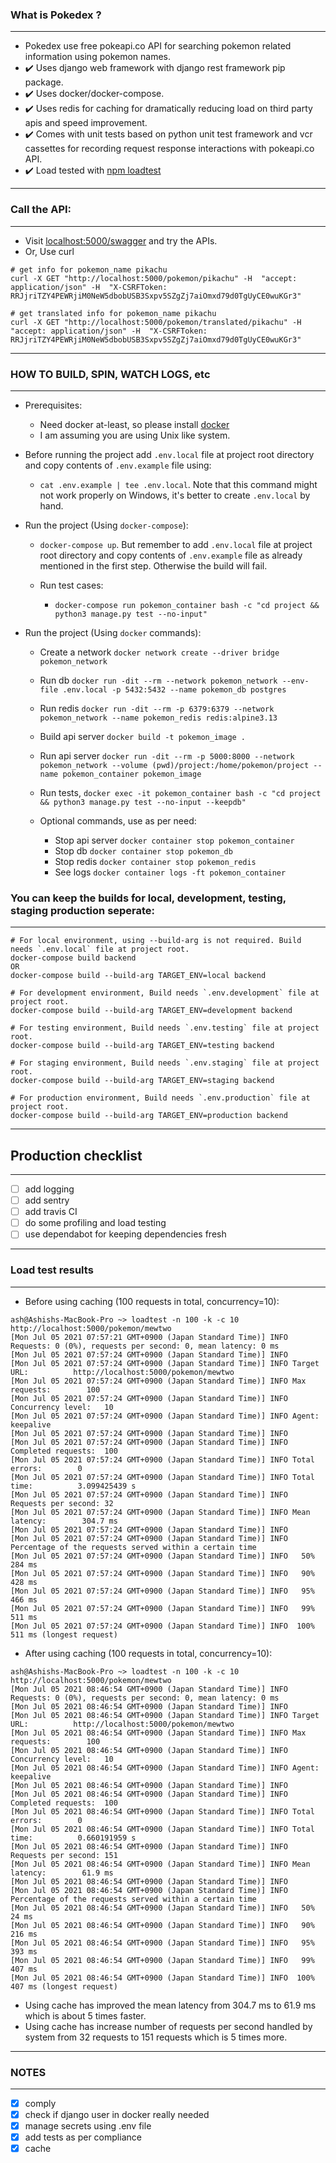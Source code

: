 ### What is Pokedex ? 

---

- Pokedex use free pokeapi.co API for searching pokemon related information using pokemon names.
- ✔️ Uses django web framework with django rest framework pip package. 
- ✔️ Uses docker/docker-compose.
- ✔️ Uses redis for caching for dramatically reducing load on third party apis and speed improvement. 
- ✔️ Comes with unit tests based on python unit test framework and vcr cassettes for recording request response interactions with pokeapi.co API. 
- ✔️ Load tested with [npm loadtest](https://www.npmjs.com/package/loadtest) 

---

### Call the API:

---

- Visit [localhost:5000/swagger](http://localhost:5000/swagger/) and try the APIs.
- Or, Use curl
```
# get info for pokemon_name pikachu
curl -X GET "http://localhost:5000/pokemon/pikachu" -H  "accept: application/json" -H  "X-CSRFToken: RRJjriTZY4PEWRjiM0NeW5dbobUSB3Sxpv5SZgZj7aiOmxd79d0TgUyCE0wuKGr3"

# get translated info for pokemon_name pikachu
curl -X GET "http://localhost:5000/pokemon/translated/pikachu" -H  "accept: application/json" -H  "X-CSRFToken: RRJjriTZY4PEWRjiM0NeW5dbobUSB3Sxpv5SZgZj7aiOmxd79d0TgUyCE0wuKGr3"
```

---

### HOW TO BUILD, SPIN, WATCH LOGS, etc

---

- Prerequisites: 
  - Need docker at-least, so please install [docker](https://docs.docker.com/get-docker/)
  - I am assuming you are using Unix like system. 

- Before running the project add `.env.local` file at project root directory and copy contents of `.env.example` file using:
  - `cat .env.example | tee .env.local`. Note that this command might not work properly on Windows, it's better to create `.env.local` by hand.

- Run the project (Using `docker-compose`):
  - `docker-compose up`. But remember to add `.env.local` file at project root directory and copy contents of `.env.example` file as already mentioned in the first step. Otherwise the build will fail.

  - Run test cases:
    - `docker-compose run pokemon_container bash -c "cd project &&  python3 manage.py test --no-input"` 

- Run the project (Using `docker` commands):
  - Create a network `docker network create --driver bridge pokemon_network` 

  - Run db `docker run -dit --rm --network pokemon_network --env-file .env.local -p 5432:5432 --name pokemon_db postgres` 

  - Run redis `docker run -dit --rm -p 6379:6379 --network pokemon_network --name pokemon_redis redis:alpine3.13`

  - Build api server `docker build -t pokemon_image .` 
  - Run api server `docker run -dit --rm -p 5000:8000 --network pokemon_network --volume (pwd)/project:/home/pokemon/project --name pokemon_container pokemon_image` 

  - Run tests, `docker exec -it pokemon_container bash -c "cd project && python3 manage.py test --no-input --keepdb"` 

  - Optional commands, use as per need:
    - Stop api server `docker container stop pokemon_container` 
    - Stop db `docker container stop pokemon_db` 
    - Stop redis `docker container stop pokemon_redis` 
    - See logs `docker container logs -ft pokemon_container` 
 
 
### You can keep the builds for local, development, testing, staging production seperate: 

---

```
# For local environment, using --build-arg is not required. Build needs `.env.local` file at project root.
docker-compose build backend
OR
docker-compose build --build-arg TARGET_ENV=local backend

# For development environment, Build needs `.env.development` file at project root.
docker-compose build --build-arg TARGET_ENV=development backend

# For testing environment, Build needs `.env.testing` file at project root.
docker-compose build --build-arg TARGET_ENV=testing backend

# For staging environment, Build needs `.env.staging` file at project root.
docker-compose build --build-arg TARGET_ENV=staging backend

# For production environment, Build needs `.env.production` file at project root.
docker-compose build --build-arg TARGET_ENV=production backend
```

---

## Production checklist

---

- [ ] add logging
- [ ] add sentry 
- [ ] add travis CI
- [ ] do some profiling and load testing
- [ ] use dependabot for keeping dependencies fresh

---

### Load test results 

---

- Before using caching (100 requests in total, concurrency=10):
```
ash@Ashishs-MacBook-Pro ~> loadtest -n 100 -k -c 10 http://localhost:5000/pokemon/mewtwo
[Mon Jul 05 2021 07:57:21 GMT+0900 (Japan Standard Time)] INFO Requests: 0 (0%), requests per second: 0, mean latency: 0 ms
[Mon Jul 05 2021 07:57:24 GMT+0900 (Japan Standard Time)] INFO
[Mon Jul 05 2021 07:57:24 GMT+0900 (Japan Standard Time)] INFO Target URL:          http://localhost:5000/pokemon/mewtwo
[Mon Jul 05 2021 07:57:24 GMT+0900 (Japan Standard Time)] INFO Max requests:        100
[Mon Jul 05 2021 07:57:24 GMT+0900 (Japan Standard Time)] INFO Concurrency level:   10
[Mon Jul 05 2021 07:57:24 GMT+0900 (Japan Standard Time)] INFO Agent:               keepalive
[Mon Jul 05 2021 07:57:24 GMT+0900 (Japan Standard Time)] INFO
[Mon Jul 05 2021 07:57:24 GMT+0900 (Japan Standard Time)] INFO Completed requests:  100
[Mon Jul 05 2021 07:57:24 GMT+0900 (Japan Standard Time)] INFO Total errors:        0
[Mon Jul 05 2021 07:57:24 GMT+0900 (Japan Standard Time)] INFO Total time:          3.099425439 s
[Mon Jul 05 2021 07:57:24 GMT+0900 (Japan Standard Time)] INFO Requests per second: 32
[Mon Jul 05 2021 07:57:24 GMT+0900 (Japan Standard Time)] INFO Mean latency:        304.7 ms
[Mon Jul 05 2021 07:57:24 GMT+0900 (Japan Standard Time)] INFO
[Mon Jul 05 2021 07:57:24 GMT+0900 (Japan Standard Time)] INFO Percentage of the requests served within a certain time
[Mon Jul 05 2021 07:57:24 GMT+0900 (Japan Standard Time)] INFO   50%      284 ms
[Mon Jul 05 2021 07:57:24 GMT+0900 (Japan Standard Time)] INFO   90%      428 ms
[Mon Jul 05 2021 07:57:24 GMT+0900 (Japan Standard Time)] INFO   95%      466 ms
[Mon Jul 05 2021 07:57:24 GMT+0900 (Japan Standard Time)] INFO   99%      511 ms
[Mon Jul 05 2021 07:57:24 GMT+0900 (Japan Standard Time)] INFO  100%      511 ms (longest request)
```

- After using caching (100 requests in total, concurrency=10):
```
ash@Ashishs-MacBook-Pro ~> loadtest -n 100 -k -c 10 http://localhost:5000/pokemon/mewtwo
[Mon Jul 05 2021 08:46:54 GMT+0900 (Japan Standard Time)] INFO Requests: 0 (0%), requests per second: 0, mean latency: 0 ms
[Mon Jul 05 2021 08:46:54 GMT+0900 (Japan Standard Time)] INFO
[Mon Jul 05 2021 08:46:54 GMT+0900 (Japan Standard Time)] INFO Target URL:          http://localhost:5000/pokemon/mewtwo
[Mon Jul 05 2021 08:46:54 GMT+0900 (Japan Standard Time)] INFO Max requests:        100
[Mon Jul 05 2021 08:46:54 GMT+0900 (Japan Standard Time)] INFO Concurrency level:   10
[Mon Jul 05 2021 08:46:54 GMT+0900 (Japan Standard Time)] INFO Agent:               keepalive
[Mon Jul 05 2021 08:46:54 GMT+0900 (Japan Standard Time)] INFO
[Mon Jul 05 2021 08:46:54 GMT+0900 (Japan Standard Time)] INFO Completed requests:  100
[Mon Jul 05 2021 08:46:54 GMT+0900 (Japan Standard Time)] INFO Total errors:        0
[Mon Jul 05 2021 08:46:54 GMT+0900 (Japan Standard Time)] INFO Total time:          0.660191959 s
[Mon Jul 05 2021 08:46:54 GMT+0900 (Japan Standard Time)] INFO Requests per second: 151
[Mon Jul 05 2021 08:46:54 GMT+0900 (Japan Standard Time)] INFO Mean latency:        61.9 ms
[Mon Jul 05 2021 08:46:54 GMT+0900 (Japan Standard Time)] INFO
[Mon Jul 05 2021 08:46:54 GMT+0900 (Japan Standard Time)] INFO Percentage of the requests served within a certain time
[Mon Jul 05 2021 08:46:54 GMT+0900 (Japan Standard Time)] INFO   50%      24 ms
[Mon Jul 05 2021 08:46:54 GMT+0900 (Japan Standard Time)] INFO   90%      216 ms
[Mon Jul 05 2021 08:46:54 GMT+0900 (Japan Standard Time)] INFO   95%      393 ms
[Mon Jul 05 2021 08:46:54 GMT+0900 (Japan Standard Time)] INFO   99%      407 ms
[Mon Jul 05 2021 08:46:54 GMT+0900 (Japan Standard Time)] INFO  100%      407 ms (longest request)
```
- Using cache has improved the mean latency from 304.7 ms to 61.9 ms which is about 5 times faster. 
- Using cache has increase number of requests per second handled by system from 32 requests to 151 requests which is 5 times more.

---

### NOTES

---

- [x] comply
- [x] check if django user in docker really needed 
- [x] manage secrets using .env file
- [x] add tests as per compliance
- [x] cache
